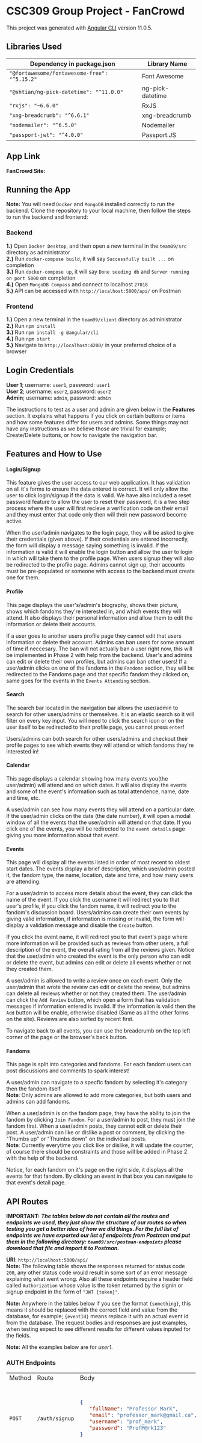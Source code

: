 # CSC309 Group Project - FanCrowd
This project was generated with [Angular CLI](https://github.com/angular/angular-cli) version 11.0.5.

## Libraries Used
| Dependency in package.json | Library Name |
| -------------------------- | ------------ |
| `"@fortawesome/fontawesome-free": "^5.15.2"` | Font Awesome  |
| `"@shtian/ng-pick-datetime": "^11.0.0"` | ng-pick-datetime |
| `"rxjs": "~6.6.0"` | RxJS  |
| `"xng-breadcrumb": "^6.6.1"`  | xng-breadcrumb |
| `"nodemailer": "^6.5.0"` | Nodemailer |
| `"passport-jwt": "^4.0.0"` | Passport.JS |

## App Link
**FanCrowd Site:** 

## Running the App
**Note:** You will need `Docker` and `MongoDB` installed correctly to run the backend.
Clone the repository to your local machine, then follow the steps to run the backend and frontend:

### Backend
**1.)** Open `Docker Desktop`, and then open a new terminal in the `team09/src` directory as administrator\
**2.)** Run `docker-compose build`, it will say `Successfully built ...` on completion\
**3.)** Run `docker-compose up`, it will say `Done seeding db` and `Server running on port 5000` on completion\
**4.)** Open `MongoDB Compass` and connect to localhost `27018`\
**5.)** API can be accessed with `http://localhost:5000/api/` on Postman

### Frontend
**1.)** Open a new terminal in the `team09/client` directory as administrator\
**2.)** Run `npm install`\
**3.)** Run `npm install -g @angular/cli`\
**4.)** Run `npm start`\
**5.)** Navigate to `http://localhost:4200/` in your preferred choice of a browser


## Login Credentials
**User 1**; username: `user1`, password: `user1`\
**User 2**; username: `user2`, password: `user2`\
**Admin**; username: `admin`, password: `admin`

The instructions to test as a user and admin are given below in the **Features** section. It explains what happens if you click on certain buttons or items and how some features differ for users and admins. Some things may not have any instructions as we believe those are trivial for example; Create/Delete buttons, or how to navigate the navigation bar.


## Features and How to Use
#### Login/Signup
This feature gives the user access to our web application. It has validation on all it's forms to ensure the data entered is correct. It will only allow the user to click login/signup if the data is valid. We have also included a reset password feature to allow the user to reset their password, it is a two step process where the user will first recieve a verification code on their email and they must enter that code only then will their new password become active.

When the user/admin navigates to the login page, they will be asked to give their credentials (given above). If their credentials are entered incorrectly, the form will display a message saying something is invalid. If the information is valid it will enable the login button and allow the user to login in which will take them to the profile page. When users signup they will also be redirected to the profile page. Admins cannot sign up, their accounts must be pre-populated or someone with access to the backend must create one for them.


#### Profile
This page displays the user's/admin's biography, shows their picture, shows which fandoms they're interested in, and which events they will attend. It also displays their personal information and allow them to edit the information or delete their accounts. 

If a user goes to another users profile page they cannot edit that users information or delete their account. Admins can ban users for some amount of time if neccesary. The ban will not actually ban a user right now, this will be implemented in Phase 2 with help from the backend. User's and admins can edit or delete their own profiles, but admins can ban other users! If a user/admin clicks on one of the fandoms in the `Fandoms` section, they will be redirected to the Fandoms page and that specific fandom they clicked on, same goes for the events in the `Events Attending` section.


#### Search
The search bar located in the navigation bar allows the user/admin to search for other users/admins or themselves. It is an elastic search so it will filter on every key input. You will need to click the search icon or on the user itself to be redirected to their profile page, you cannot press `enter`!

Users/admins can both search for other users/admins and checkout their profile pages to see which events they will attend or which fandoms they're interested in!


#### Calendar
This page displays a calendar showing how many events you(the user/admin) will attend and on which dates. It will also display the events and some of the event's information such as total attendence, name, date and time, etc.

A user/admin can see how many events they will attend on a particular date. If the user/admin clicks on the date (the date number), it will open a modal window of all the events that the user/admin will attend on that date. If you click one of the events, you will be redirected to the `event details` page giving you more information about that event.


#### Events
This page will display all the events listed in order of most recent to oldest start dates. The events display a brief description, which user/admin posted it, the fandom type, the name, location, date and time, and how many users are attending. 

For a user/admin to access more details about the event, they can click the name of the event. If you click the username it will redirect you to that user's profile, if you click the fandom name, it will redirect you to the fandom's discussion board. Users/admins can create their own events by giving valid information, if information is missing or invalid, the form will display a validation message and disable the `Create` button. 

If you click the event name, it will redirect you to that event's page where more information will be provided such as reviews from other users, a full description of the event, the overall rating from all the reviews given. Notice that the user/admin who created the event is the only person who can edit or delete the event, but admins can edit or delete all events whether or not they created them.

A user/admin is allowed to write a review once on each event. Only the user/admin that wrote the review can edit or delete the review, but admins can delete all reviews whether or not they created them. The user/admin can click the `Add Review` button, which open a form that has validation messages if information entered is invalid. If the information is valid then the `Add` button will be enable, otherwise disabled (Same as all the other forms on the site). Reviews are also sorted by recent first.

To navigate back to all events, you can use the breadcrumb on the top left corner of the page or the browser's back button.


#### Fandoms
This page is split into categories and fandoms. For each fandom users can post discussions and comments to spark interest!

A user/admin can navigate to a specfic fandom by selecting it's category then the fandom itself.\
**Note**: Only admins are allowed to add more categories, but both users and admins can add fandoms.

When a user/admin is on the fandom page, they have the ability to join the fandom by clicking `Join Fandom`. For a user/admin to post, they must join the fandom first. When a user/admin posts, they cannot edit or delete their post. A user/admin can like or dislike a post or comment, by clicking the "Thumbs up" or "Thumbs down" on the individual posts.\
**Note**: Currently everytime you click like or dislike, it will update the counter, of course there should be constraints and those will be added in Phase 2 with the help of the backend.

Notice, for each fandom on it's page on the right side, it displays all the events for that fandom. By clicking an event in that box you can navigate to that event's detail page. 


## API Routes
**IMPORTANT:** ***The tables below do not contain all the routes and endpoints we used, they just show the structure of our routes so when testing you get a better idea of how we did things. For the full list of endpoints we have exported our list of endpoints from Postman and put them in the following directory: `team09/src/postman-endpoints` please download that file and import it to Postman.***

**URI**: `http://localhost:5000/api/`\
**Note:** The following table shows the responses returned for status code `200`, any other status code would result in some sort of an error message explaining what went wrong. Also all these endpoints require a header field called `Authorization` whose value is the token returned by the signin or signup endpoint in the form  of `"JWT {token}"`.

**Note:** Anywhere in the tables below if you see the format `{something}`, this means it should be replaced with the correct field and value from the database, for example; `{eventId}` means replace it with an actual event id from the database. The request bodies and responses are just examples, when testing expect to see different results for different values inputed for the fields.

**Note:** All the examples below are for _user1_.

### AUTH Endpoints
<table>
<tr>
<td> Method </td> <td> Route </td> <td> Body </td> <td> Response </td>
</tr>
<tr>
<td> 
  
  `POST`
  
</td>
<td> 
  
  `/auth/signup` 
  
</td>
<td>
  
```json
{
   "fullName": "Professor Mark",
   "email": "professor_mark@gmail.ca",
   "username": "prof_mark",
   "password": "ProfM@rk123"
}
```

</td>
<td>
  
```json
{
    "user": {
        "_id": "607054bcf4587500516bf232",
        "role": "user",
        "username": "prof_mark",
        "profileURL": "https://www.pngitem.com/pimgs/m/30-307416_profile-icon-png-image-free-download-searchpng-employee.png"
    },
    "token": "JWT eyJhbGciOiJIUzI1NiIsInR5cCI6IkpXVCJ9.eyJfaWQiOiI2MDcwNTRiY2Y0NTg3NTAwNTE2YmYyMzIiLCJyb2xlIjoidXNlciIsInVzZXJuYW1lIjoicHJvZl9tYXJrIiwicHJvZmlsZVVSTCI6Imh0dHBzOi8vd3d3LnBuZ2l0ZW0uY29tL3BpbWdzL20vMzAtMzA3NDE2X3Byb2ZpbGUtaWNvbi1wbmctaW1hZ2UtZnJlZS1kb3dubG9hZC1zZWFyY2hwbmctZW1wbG95ZWUucG5nIiwiaWF0IjoxNjE3OTc0NDYwfQ.KPMfaQ4X8TLshCC857vnFs-LV3Ag4DgVDgOuDHA-NQo"
}
```

</td>
</tr>
<tr>
<td> 
  
  `POST`
  
</td>

<td> 
  
  `/auth/signin` 
  
</td>
<td>
  
```json
{
    "username": "user1",
    "password": "user1"
}
```

</td>
<td>
  
```json
{
    "token": "JWT eyJhbGciOiJIUzI1NiIsInR5cCI6IkpXVCJ9.eyJfaWQiOiI2MDZmZWEwOGZmOTFhZTAwM2I1N2NlMjYiLCJyb2xlIjoidXNlciIsInVzZXJuYW1lIjoidXNlcjEiLCJwcm9maWxlVVJMIjoiaHR0cHM6Ly9tb2NhaC5vcmcvdXBsb2Fkcy9wb3N0cy81NDIwNjQxLW1vb24tbmlnaHQtYmxhY2stc3BhY2UtaGFsbG93ZWVuLXN0YXItc3VwZXJtb29uLW5hdHVyZS1zdGVybmUtc3VwZXItbW9vbi1nYWxheHktdW5pdmVyc2Utc2t5LW5pZ2h0aW1lLWNyZWF0aXZlLWNvbW1vbnMtaW1hZ2VzLmpwZyIsImlhdCI6MTYxNzk0ODExMH0.fjCFHyV8-tyKdtc1M96PLYXo7fr4iDPbBMaljyOsqjo",
    "user": {
        "_id": "606fea08ff91ae003b57ce26",
        "role": "user",
        "username": "user1",
        "profileURL": "https://mocah.org/uploads/posts/5420641-moon-night-black-space-halloween-star-supermoon-nature-sterne-super-moon-galaxy-universe-sky-nightime-creative-commons-images.jpg"
    }
}
```

</td>
</tr>
<tr>
<td> 
  
  `GET`
  
</td> <td> Current User </td> 
<td> 
  
  `/auth/currentUser` 
  
</td> <td> N/A </td>
<td> 
  
 ```json
 {
   "_id": "606fea08ff91ae003b57ce26",
   "role": "user",
   "username": "user1",
   "profileURL": "https://mocah.org/uploads/posts/5420641-moon-night-black-space-halloween-star-supermoon-nature-sterne-super-moon-galaxy-universe-sky-nightime-creative-commons-images.jpg"
 }
 ```
</td>
</tr>
<tr>
</tr>
</table>


### USER Endpoints
<table>
<tr>
<td> Method </td> <td> Route </td> <td> Body </td> <td> Response </td>
</tr>
<tr>
<td> 
  
  `POST`
<td> 
  
  `/users/reset-password-email` 
  <br>
  <br>
  Sends a reset password email to a user
</td>
<td>
  
```json
{
    "username": "prof_mark",
    "email": "professor_mark@gmail.ca"
}
```

</td>
<td>
  
Status code of `200`

</td>
</tr>
<tr>
<td> 
  
  `POST`
  
<td> 
  
  `/users/reset-password` 
  <br>
  <br>
  Resets user's password
</td>
<td>
  
```json
{
    "verificationCode": "999999",
    "password": "Prof_m@rk987",
    "username": "prof_mark",
    "email": "professor_mark@gmail.ca"
}
```

</td>
<td>
  
Status code of `200`

</td>
</tr>
<tr>
<td> 
  
  `PATCH`

<td> 
  
  `/users/{username}` 
  <br>
  <br>
  Updates an user's profile information
</td>
<td>
  
```json
{
    "bio": "Updated BIO",
    "city": "Updated City",
    "country": "Updated Country",
    "email": "new_email@gmail.com",
    "fullName": "Updated Name",
    "profileURL": "https://cdn.business2community.com/wp-content/uploads/2017/08/blank-profile-picture-973460_640.png"
}
```

</td>
<td>
  
```json
{
    "role": "user",
    "bio": "Updated BIO",
    "profileURL": "https://cdn.business2community.com/wp-content/uploads/2017/08/blank-profile-picture-973460_640.png",
    "city": "Updated City",
    "country": "Updated Country",
    "_id": "607051e3f4587500516bf190",
    "email": "new_email@gmail.com",
    "fullName": "Updated Name",
    "password": "$2a$10$q4Q..NiwGeHDPBkkfeu.zO7wBnOtFrag6Tg5z8e31EeCER9UMuzQ2",
    "username": "user1",
    "createdAt": "2021-04-09T13:08:51.261Z"
}
```

</td>
</tr>
<tr>
<td> 
  
  `PATCH`

<td> 
  
  `/users/{userId}/update-ban` 
  <br>
  <br>
  This endpoint can only be used by an Admin, so you will need the Admin's token for the `Authorization` Header
  <br>
  <br>
  Toggles user's ban
</td>
<td>
  N/A
</td>
<td>
  
Status code of `200`

</td>
</tr>
<tr>
<td> 
  
  `DELETE`

<td> 
  
  `/users/{username}` 
  <br>
  <br>
  Deletes a user
</td>
<td> N/A </td>
<td> 
  
Status code of `200` 

</td>
</tr>
<tr>
<td> 
  
  `GET`
  
</td>
<td> 
  
  `/users` 
  <br>
  <br>
  Get all users
</td> <td> N/A </td>
<td> 
  
 ```json
 [
    {
        "role": "user",
        "bio": "Updated BIO",
        "profileURL": "https://cdn.business2community.com/wp-content/uploads/2017/08/blank-profile-picture-973460_640.png",
        "city": "Updated City",
        "country": "Updated Country",
        "_id": "607051e3f4587500516bf190",
        "email": "new_email@gmail.com",
        "fullName": "Updated Name",
        "password": "$2a$10$q4Q..NiwGeHDPBkkfeu.zO7wBnOtFrag6Tg5z8e31EeCER9UMuzQ2",
        "username": "user1",
        "createdAt": "2021-04-09T13:08:51.261Z"
    },
    {
        "role": "user",
        "bio": "Lorem ipsum dolor sit amet, consectetur adipiscing elit, sed do eiusmod tempor incididunt ut labore et dolore magna aliqua. Ut enim ad minim veniam, quis nostrud exercitation ullamco laboris nisi ut aliquip ex ea commodo consequat. Duis aute irure dolor in reprehenderit in voluptate velit esse cillum dolore eu fugiat nulla pariatur.",
        "profileURL": "https://cdn.boatinternational.com/bi_prd/bi/library_images/7wEiKNSS42Kc3TPXmhMg_The-Flying-Dutchman-AdobeStock.jpg",
        "city": "Toronto",
        "country": "Canada",
        "_id": "607051e3f4587500516bf191",
        "email": "raj@gmail.com",
        "fullName": "Raj Patel",
        "password": "$2a$10$v4odtrBLXTOynBeAOMcTL.cmf33r/m109lD.zPKtpW2Gp51FNme32",
        "username": "user2",
        "createdAt": "2021-04-09T13:08:51.357Z"
    },
    {
        "role": "admin",
        "bio": "Lorem ipsum dolor sit amet, consectetur adipiscing elit, sed do eiusmod tempor incididunt ut labore et dolore magna aliqua. Ut enim ad minim veniam, quis nostrud exercitation ullamco laboris nisi ut aliquip ex ea commodo consequat. Duis aute irure dolor in reprehenderit in voluptate velit esse cillum dolore eu fugiat nulla pariatur.",
        "profileURL": "https://mocah.org/uploads/posts/5420641-moon-night-black-space-halloween-star-supermoon-nature-sterne-super-moon-galaxy-universe-sky-nightime-creative-commons-images.jpg",
        "city": "Toronto",
        "country": "Canada",
        "_id": "607051e3f4587500516bf192",
        "email": "jihee@gmail.com",
        "fullName": "Jihee",
        "password": "$2a$10$YHF9YBbw3MyodDnBD00cfuU2Mq6i4yFYsOiH3aF6TvVwnVJFO6rlO",
        "username": "admin",
        "createdAt": "2021-04-09T13:08:51.448Z"
    },
    {
        "role": "user",
        "bio": "",
        "profileURL": "https://www.pngitem.com/pimgs/m/30-307416_profile-icon-png-image-free-download-searchpng-employee.png",
        "city": "",
        "country": "",
        "_id": "607054bcf4587500516bf232",
        "fullName": "Professor Mark",
        "email": "professor_mark@gmail.ca",
        "username": "prof_mark",
        "password": "$2a$10$kdIgJPQugSWDWe.uiwpB9uOQWM/w6XH4ZCGTYVBIOm81WzeFdGgii",
        "createdAt": "2021-04-09T13:21:00.241Z"
    }
]
 ```
</td>
</tr>
<tr>
<td> 
  
  `GET`
  
</td>
<td> 
  
  `/users/{username}` 
  <br>
  <br>
  Get a user with username
</td> 
<td> 
  
  N/A 
  
</td>
<td> 
  
 ```json
{
    "role": "user",
    "bio": "Updated BIO",
    "profileURL": "https://cdn.business2community.com/wp-content/uploads/2017/08/blank-profile-picture-973460_640.png",
    "city": "Updated City",
    "country": "Updated Country",
    "_id": "607051e3f4587500516bf190",
    "email": "new_email@gmail.com",
    "fullName": "Updated Name",
    "username": "user1",
    "createdAt": "2021-04-09T13:08:51.261Z"
}
 ```
</td>
</tr>
<tr>
<td> 
  
  `GET`
  
</td>
<td> 
  
  `/users/{username}/events` 
  <br>
  <br>
  Get a user's events
</td> 
<td> 
  
  N/A 
  
</td>
<td> 
  
 ```json
[
    {
        "_id": "607051e3f4587500516bf1b4",
        "name": "World Expo",
        "description": "Our once-in-a-lifetime celebration – the largest event ever staged in the Arab world – is set to welcome 190 participating countries, and millions of visitors from across the globe. Here they will experience warm Emirati hospitality at its finest, as well as the UAE’s values of inclusion, tolerance and cooperation. Youth are at the heart of our World Expo. That’s why Expo 2020 aspires to create a meaningful legacy that will benefit generations to come, both locally and globally, spanning everything from innovations and architecture to friendships and business opportunities.",
        "location": "Dubai, UAE",
        "startDate": "2021-06-12T00:00:00.000Z",
        "endDate": "2021-06-14T00:00:00.000Z",
        "totalAttendance": 2
    },
    {
        "_id": "607051e3f4587500516bf1b3",
        "name": "Comic Con",
        "description": "A comic book convention or comic con is an event with a primary focus on comic books and comic book culture, in which comic book fans gather to meet creators, experts, and each other. Commonly, comic conventions are multi-day events hosted at convention centers, hotels, or college campuses.",
        "location": "Toronto, Ontario, Canada",
        "startDate": "2021-11-12T00:00:00.000Z",
        "endDate": "2021-11-14T00:00:00.000Z",
        "totalAttendance": 1
    },
    {
        "_id": "607051e3f4587500516bf1b7",
        "name": "J.K Rowling Meet & Greet",
        "description": "Harry Potter is a series of seven fantasy novels written by British author, J. K. Rowling. The novels chronicle the lives of a young wizard, Harry Potter, and his friends Hermione Granger and Ron Weasley, all of whom are students at Hogwarts School of Witchcraft and Wizardry.",
        "location": "Vancouver, British Columbia, Canada",
        "startDate": "2021-10-12T00:00:00.000Z",
        "endDate": "2021-10-15T00:00:00.000Z",
        "totalAttendance": 1
    }
]
 ```
</td>
</tr>
<tr>
<td> 
  
  `GET`
  
</td>
<td> 
  
  `/users/{username}/fandoms` 
  <br>
  <br>
  Get a user's fandoms
</td> 
<td> 
  
  N/A 
  
</td>
<td> 
  
 ```json
[
    {
        "backgroundURL": "https://wallpaperaccess.com/full/311206.jpg",
        "_id": "607051e3f4587500516bf19a",
        "name": "avengers",
        "category": {
            "backgroundURL": "https://i.pinimg.com/originals/51/c2/2e/51c22e9f59f506d283c1b07fa92e9a93.jpg",
            "_id": "607051e3f4587500516bf193",
            "createdBy": "607051e3f4587500516bf192",
            "name": "movies"
        },
        "createdBy": "607051e3f4587500516bf190",
        "createdAt": "2021-04-09T13:08:51.466Z"
    },
    {
        "backgroundURL": "https://wallpaperaccess.com/full/1117133.jpg",
        "_id": "607051e3f4587500516bf19c",
        "name": "avengers age of ultron",
        "category": {
            "backgroundURL": "https://i.pinimg.com/originals/51/c2/2e/51c22e9f59f506d283c1b07fa92e9a93.jpg",
            "_id": "607051e3f4587500516bf193",
            "createdBy": "607051e3f4587500516bf192",
            "name": "movies"
        },
        "createdBy": "607051e3f4587500516bf190",
        "createdAt": "2021-04-09T13:08:51.471Z"
    },
    {
        "backgroundURL": "https://wallpapercave.com/wp/wp1826730.jpg",
        "_id": "607051e3f4587500516bf19f",
        "name": "divergent",
        "category": {
            "backgroundURL": "https://images.unsplash.com/photo-1507842217343-583bb7270b66?ixlib=rb-1.2.1&ixid=MXwxMjA3fDB8MHxleHBsb3JlLWZlZWR8MXx8fGVufDB8fHw%3D&w=1000&q=80",
            "_id": "607051e3f4587500516bf194",
            "createdBy": "607051e3f4587500516bf192",
            "name": "books"
        },
        "createdBy": "607051e3f4587500516bf191",
        "createdAt": "2021-04-09T13:08:51.477Z"
    },
    {
        "backgroundURL": "https://images2.alphacoders.com/805/805700.jpg",
        "_id": "607051e3f4587500516bf19e",
        "name": "journey to the mysterious island",
        "category": {
            "backgroundURL": "https://i.pinimg.com/originals/51/c2/2e/51c22e9f59f506d283c1b07fa92e9a93.jpg",
            "_id": "607051e3f4587500516bf193",
            "createdBy": "607051e3f4587500516bf192",
            "name": "movies"
        },
        "createdBy": "607051e3f4587500516bf190",
        "createdAt": "2021-04-09T13:08:51.475Z"
    }
]
 ```
</td>
</tr>
</table>


### FANDOM Endpoints
<table>
<tr>
<td> Method </td> <td> Route </td> <td> Body </td> <td> Response </td>
</tr>
<tr>
<td> 
  
  `POST`
  
</td> 
<td> 
  
  `/fandoms/{fandomId}/join` 
  <br>
  <br>
  Join a fandom
</td>
<td>
  
N/A

</td>
<td>
  
Status code of `200`

</td>
</tr>
<tr>
<td> 
  
  `POST`
  
</td> 
<td> 
  
  `/fandoms/likes` 
  <br>
  <br>
  Toggles like for a post or a comment or both
</td>
<td>
  
```json
{
    "fandomPost": "607051e3f4587500516bf1c3",
    "fandomComment": "607051e3f4587500516bf1c6",
    "isLike": true
}
```
"fandomPost" is a post id which can be obtained from the database.
"fandomComment" is a comment id which can be obtained from the database.
Note: You need either one or the other
</td>
<td>
  
Status code of `200`

</td>
</tr>
<tr>
<td> 
  
  `POST`
  
</td> 
<td> 
  
  `/fandoms` 
  <br>
  <br>
  Add a fandom
</td>
<td>
  
```json
{
    "name": "Testing POST Fandom",
    "backgroundURL": "https://starwarsblog.starwars.com/wp-content/uploads/2020/04/star-wars-backgrounds-25.jpg",
    "category": "607051e3f4587500516bf193"
}
```
<br>
"category" is a category id from the database
</td>
<td>
  
```json
{
    "backgroundURL": "https://starwarsblog.starwars.com/wp-content/uploads/2020/04/star-wars-backgrounds-25.jpg",
    "_id": "60706ef5f4587500516bf235",
    "name": "testing post fandom",
    "category": "607051e3f4587500516bf193",
    "createdAt": "2021-04-09T15:12:53.092Z"
}
```

</td>
</tr>
<tr>
<td> 
  
  `PATCH`

<td> 
  
  `/fandoms/{fandomId}` 
  <br>
  <br>
  Update a fandom
</td>
<td>
  
```json
{
    "name": "Testing PATCH Fandom",
    "backgroundURL": "https://starwarsblog.starwars.com/wp-content/uploads/2020/04/star-wars-backgrounds-25.jpg",
    "category": "607051e3f4587500516bf193"
}
```

</td>
<td>
  
```json
{
    "backgroundURL": "https://starwarsblog.starwars.com/wp-content/uploads/2020/04/star-wars-backgrounds-25.jpg",
    "_id": "607051e3f4587500516bf1a2",
    "name": "testing patch fandom",
    "category": "607051e3f4587500516bf194",
    "createdAt": "2021-04-09T13:08:51.482Z"
}
```

</td>
</tr>
<tr>
<td> 
  
  `DELETE`

<td> 
  
  `/fandoms/{fandomId}` 
  <br>
  <br>
  Delete a fandom
</td>
<td> N/A </td>
<td> 
  
  Status code of `200` 
  
</td>
</tr>
<tr>
<td> 
  
  `DELETE`

<td> 
  
  `/fandoms/{fandomId}/unjoin` 
  <br>
  <br>
  Unjoin a fandom
</td>
<td> N/A </td>
<td> 
  
  Status code of `200` 
  
</td>
</tr>
<tr>
<td> 
  
  `GET`
  
</td>
<td> 
  
  `/fandoms/categories/{categoryName}/{fandomName}` 
  <br>
  <br>
  Get a fandom of a category
</td> 
<td> 
  
  N/A 
  
</td>
<td> 
  
 ```json
{
    "backgroundURL": "https://i.pinimg.com/originals/dc/eb/80/dceb80db40569f060a1197d7f8c58916.jpg",
    "_id": "607051e3f4587500516bf1ad",
    "name": "basketball",
    "category": "607051e3f4587500516bf198",
    "createdBy": "607051e3f4587500516bf191",
    "createdAt": "2021-04-09T13:08:51.505Z"
}
 ```
</td>
</tr>
<tr>
<td> 
  
  `GET`
  
</td>
<td> 
  
  `/fandoms/categories/{categoryName}` 
  <br>
  <br>
  Get all fandoms of a category
</td> 
<td> 
  
  N/A 
  
</td>
<td> 
  
 ```json
{
    "fandoms": [
        {
            "backgroundURL": "https://i.pinimg.com/originals/dc/eb/80/dceb80db40569f060a1197d7f8c58916.jpg",
            "_id": "607051e3f4587500516bf1ad",
            "name": "basketball",
            "category": "607051e3f4587500516bf198",
            "createdAt": "2021-04-09T13:08:51.505Z"
        },
        {
            "backgroundURL": "https://wallpapercave.com/wp/4dqP3rn.jpg",
            "_id": "607051e3f4587500516bf1ae",
            "name": "soccer",
            "category": "607051e3f4587500516bf198",
            "createdAt": "2021-04-09T13:08:51.507Z"
        },
        {
            "backgroundURL": "https://cdn.hipwallpaper.com/i/91/94/rFjELC.jpg",
            "_id": "607051e3f4587500516bf1af",
            "name": "golf",
            "category": "607051e3f4587500516bf198",
            "createdAt": "2021-04-09T13:08:51.510Z"
        },
        {
            "backgroundURL": "https://images.unsplash.com/photo-1531415074968-036ba1b575da?ixid=MXwxMjA3fDB8MHxzZWFyY2h8M3x8Y3JpY2tldHxlbnwwfHwwfA%3D%3D&ixlib=rb-1.2.1&w=1000&q=80",
            "_id": "607051e3f4587500516bf1b0",
            "name": "cricket",
            "category": "607051e3f4587500516bf198",
            "createdAt": "2021-04-09T13:08:51.512Z"
        }
    ],
    "category": {
        "backgroundURL": "https://wallpaperaccess.com/full/552032.jpg",
        "_id": "607051e3f4587500516bf198",
        "createdBy": "607051e3f4587500516bf192",
        "name": "sports"
    }
}
 ```
</td>
</tr>
<tr>
<td> 
  
  `GET`
  
</td>
<td> 
  
  `/fandoms/{fandomId}/hasJoined` 
  <br>
  <br>
  Get if user has joined fandom
</td> 
<td> 
  
  N/A 
  
</td>
<td> 
  
 ```json
true
 ```
</td>
</tr>
</table>

### FANDOM CATEGORY Endpoints
<table>
<tr>
<td> Method </td> <td> Route </td> <td> Body </td> <td> Response </td>
</tr>
<tr>
<td> 
  
  `POST`
  
</td> 
<td> 
  
  `/fandoms/categories` 
  <br>
  <br>
  This endpoint can only be used by an Admin, so you will need the Admin's token for the `Authorization` Header
  <br>
  <br>
  Add a category
</td>
<td>
  
```json
{
    "name": "Testing_POST_Fandom_Category",
    "backgroundURL": "https://starwarsblog.starwars.com/wp-content/uploads/2020/04/star-wars-backgrounds-25.jpg"
}
```

</td>
<td>
  
```json
{
    "backgroundURL": "https://starwarsblog.starwars.com/wp-content/uploads/2020/04/star-wars-backgrounds-25.jpg",
    "_id": "60706e79f4587500516bf234",
    "name": "testing post category"
}
```

</td>
</tr>
<tr>
<td> 
  
  `PATCH`

<td> 
  
  `/fandoms/categories/{categoryId}` 
  <br>
  <br>
  This endpoint can only be used by an Admin, so you will need the Admin's token for the `Authorization` Header.
  <br>
  <br>
  Update a category
</td>
<td>
  
```json
{
    "name": "Testing Patch Category",
    "backgroundURL": "https://www.sait.ca/images/News%20and%20Events/2021/Pride%20-%20Zoom%20background.jpg"
}
```

</td>
<td>
  
```json
{
    "backgroundURL": "https://www.sait.ca/images/News%20and%20Events/2021/Pride%20-%20Zoom%20background.jpg",
    "_id": "607051e3f4587500516bf193",
    "name": "testing patch category"
}
```

</td>
</tr>
<tr>
<td> 
  
  `DELETE`

<td> 
  
  `/fandoms/categories/{categoryId}` 
  <br>
  <br>
  This endpoint can only be used by an Admin, so you will need the Admin's token for the `Authorization` Header.
  <br>
  <br>
  Delete a category
</td>
<td> N/A </td>
<td> 
  
  Status code of `200` 
  
</td>
</tr>
<tr>
<td> 
  
  `GET`
  
</td>
<td> 
  
  `/fandoms/categories` 
  <br>
  <br>
  Get all categories
</td>
<td> N/A </td>
<td> 
  
 ```json
 [
    {
        "backgroundURL": "https://images.unsplash.com/photo-1507842217343-583bb7270b66?ixlib=rb-1.2.1&ixid=MXwxMjA3fDB8MHxleHBsb3JlLWZlZWR8MXx8fGVufDB8fHw%3D&w=1000&q=80",
        "_id": "607051e3f4587500516bf194",
        "name": "books"
    },
    {
        "backgroundURL": "https://www.canvasandwall.co.za/wp-content/uploads/2020/04/TV-Background-3D-wallpaper.jpg",
        "_id": "607051e3f4587500516bf195",
        "name": "shows"
    },
    {
        "backgroundURL": "https://cdn.wallpapersafari.com/28/72/eMnp5F.jpg",
        "_id": "607051e3f4587500516bf196",
        "name": "anime"
    },
    {
        "backgroundURL": "https://wallpaperaccess.com/full/242347.jpg",
        "_id": "607051e3f4587500516bf197",
        "name": "games"
    },
    {
        "backgroundURL": "https://wallpaperaccess.com/full/552032.jpg",
        "_id": "607051e3f4587500516bf198",
        "name": "sports"
    },
    {
        "backgroundURL": "https://wallpaperaccess.com/full/249743.png",
        "_id": "607051e3f4587500516bf199",
        "name": "technology"
    },
    {
        "backgroundURL": "https://starwarsblog.starwars.com/wp-content/uploads/2020/04/star-wars-backgrounds-25.jpg",
        "_id": "60706e79f4587500516bf234",
        "name": "testing post category"
    }
]
 ```
</td>
</tr>
</table>

### FANDOM POSTS Endpoints
<table>
<tr>
<td> Method </td> <td> Route </td> <td> Body </td> <td> Response </td>
</tr>
<tr>
<td> 
  
  `POST`
  
</td> 
<td> 
  
  `/fandoms/posts` 
  <br>
  <br>
  Create a post on fandom
</td>
<td>
  
```json
{
    "title": "Testing_POST_Fandom_Post",
    "content": "Test creating a new post",
    "fandom": "607051e3f4587500516bf19f"
}
```
"fandom" is a fandom id which can be obtained from the database
</td>
<td>
  
```json
{
    "_id": "6070ac8e167f3c00a143dbca",
    "title": "Testing_POST_Fandom_Post",
    "content": "Test creating a new post",
    "fandom": "607051e3f4587500516bf19f",
    "postedBy": {
        "username": "user1",
        "profileURL": "https://cdn.business2community.com/wp-content/uploads/2017/08/blank-profile-picture-973460_640.png"
    },
    "createdAt": "2021-04-09T19:35:42.636Z",
    "dislikes": [],
    "likes": []
}
```

</td>
</tr>
<tr>
<td> 
  
  `PATCH`

<td> 
  
  `/fandoms/posts/{postId}` 
  <br>
  <br>
  Update a post
</td>
<td>
  
```json
{
    "title": "Testing_PATCH_Fandom_Post",
    "content": "Test updating a post",
    "fandom": "607051e3f4587500516bf19f"
}
```

</td>
<td>
  
```json
{
    "_id": "607093cd167f3c00a143dbc6",
    "title": "Testing_PATCH_Fandom_Post",
    "content": "Test updating a post",
    "fandom": "607051e3f4587500516bf19f",
    "postedBy": "607051e3f4587500516bf190",
    "createdAt": "2021-04-09T17:50:05.730Z"
}
```

</td>
</tr>
<tr>
<td> 
  
  `DELETE`

<td> 
  
  `/fandoms/posts/{postId}` 
  <br>
  <br>
  Delete a post
</td>
<td> N/A </td>
<td> 
  
  Status code of `200` 
  
</td>
</tr>
<tr>
<td> 
  
  `GET`
  
</td>
<td> 
  
  `/fandoms/categories/{categoryName}/{fandomName}/posts` 
  <br>
  <br>
  Get all posts of a fandom in a category
</td>
<td> N/A </td>
<td> 
  
 ```json
[
    {
        "_id": "607051e3f4587500516bf1c0",
        "title": "Lorem ipsum dolor sit amet",
        "content": "Lorem ipsum dolor sit amet, consectetur adipiscing elit, sed do eiusmod tempor incididunt ut labore et dolore magna aliqua. Ut enim ad minim veniam, quis nostrud exercitation ullamco laboris nisi ut aliquip ex ea commodo consequat. Duis aute irure dolor in reprehenderit in voluptate velit esse cillum dolore eu fugiat nulla pariatur.",
        "postedBy": {
            "profileURL": "https://cdn.business2community.com/wp-content/uploads/2017/08/blank-profile-picture-973460_640.png",
            "username": "user1"
        },
        "fandom": "607051e3f4587500516bf1a7",
        "createdAt": "2021-04-09T13:08:51.534Z",
        "likes": [
            {
                "_id": "607051e3f4587500516bf1db",
                "user": "607051e3f4587500516bf190"
            },
            {
                "_id": "607051e3f4587500516bf1dd",
                "user": "607051e3f4587500516bf191"
            }
        ],
        "dislikes": []
    },
    {
        "_id": "607051e3f4587500516bf1c1",
        "title": "Lorem ipsum dolor",
        "content": "Lorem ipsum dolor sit amet, consectetur adipiscing elit, sed do eiusmod tempor incididunt ut labore et dolore magna aliqua. Ut enim ad minim veniam, quis nostrud exercitation ullamco laboris nisi ut aliquip ex ea commodo consequat. Duis aute irure dolor in reprehenderit in voluptate velit esse cillum dolore eu fugiat nulla pariatur.",
        "postedBy": {
            "profileURL": "https://cdn.boatinternational.com/bi_prd/bi/library_images/7wEiKNSS42Kc3TPXmhMg_The-Flying-Dutchman-AdobeStock.jpg",
            "username": "user2"
        },
        "fandom": "607051e3f4587500516bf1a7",
        "createdAt": "2021-04-09T13:08:51.536Z",
        "likes": [],
        "dislikes": [
            {
                "_id": "607051e3f4587500516bf1dc",
                "user": "607051e3f4587500516bf190"
            },
            {
                "_id": "607051e3f4587500516bf1de",
                "user": "607051e3f4587500516bf191"
            }
        ]
    }
]
 ```
</td>
</tr>
<tr>
<td> 
  
  `GET`
  
</td>
<td> 
  
  `/fandoms/posts/{postId}` 
  <br>
  <br>
  Get a post
</td>
<td> N/A </td>
<td> 
  
 ```json
{
    "_id": "607093cd167f3c00a143dbc6",
    "title": "Testing_PATCH_Fandom_Post",
    "content": "Test updating a post",
    "fandom": "607051e3f4587500516bf19f",
    "postedBy": {
        "profileURL": "https://cdn.business2community.com/wp-content/uploads/2017/08/blank-profile-picture-973460_640.png",
        "username": "user1"
    },
    "createdAt": "2021-04-09T17:50:05.730Z",
    "likes": [],
    "dislikes": []
}
 ```
</td>
</tr>
</table>

### FANDOM POST COMMENTS Endpoints
<table>
<tr>
<td> Method </td> <td> Route </td> <td> Body </td> <td> Response </td>
</tr>
<tr>
<td> 
  
  `POST`
  
</td> 
<td> 
  
  `/fandoms/comments` 
  <br>
  <br>
  Create a comment on a fandom
</td>
<td>
  
```json
{
    "title": "Testing_POST_Fandom_Comment",
    "content": "Test creating a new comment",
    "fandomPost": "6070ac8e167f3c00a143dbca"
}
```
"fandom" is a fandom id which can be obtained from the database
</td>
<td>
  
```json
{
    "_id": "6070af2f167f3c00a143dbcc",
    "title": "Testing_POST_Fandom_Comment",
    "content": "Test creating a new comment",
    "fandomPost": "6070ac8e167f3c00a143dbca",
    "postedBy": {
        "username": "user1",
        "profileURL": "https://cdn.business2community.com/wp-content/uploads/2017/08/blank-profile-picture-973460_640.png"
    },
    "createdAt": "2021-04-09T19:46:55.356Z",
    "dislikes": [],
    "likes": []
}
```

</td>
</tr>
<tr>
<td> 
  
  `PATCH`

<td> 
  
  `/fandoms/comments/{commentId}` 
  <br>
  <br>
  Update a post
</td>
<td>
  
```json
{
    "title": "Testing_PATCH_Fandom_Comment",
    "content": "Test updating a comment",
    "fandomPost": "6070ac8e167f3c00a143dbca"
}
```

</td>
<td>
  
```json
{
    "_id": "6070af2f167f3c00a143dbcc",
    "title": "Testing_PATCH_Fandom_Comment",
    "content": "Test updating a comment",
    "fandomPost": "6070ac8e167f3c00a143dbca",
    "postedBy": "607051e3f4587500516bf190",
    "createdAt": "2021-04-09T19:46:55.356Z"
}
```

</td>
</tr>
<tr>
<td> 
  
  `DELETE`

<td> 
  
  `/fandoms/comments/{commentId}` 
  <br>
  <br>
  Delete a comment
</td>
<td> N/A </td>
<td> 
  
  Status code of `200` 
  
</td>
</tr>
<tr>
<td> 
  
  `GET`
  
</td>
<td> 
  
  `/fandoms/posts/{postId}/comments` 
  <br>
  <br>
  Get all comments of a post
</td>
<td> N/A </td>
<td> 
  
 ```json
[
    {
        "_id": "6070aed4167f3c00a143dbcb",
        "title": "Testing_PATCH_Fandom_Comment",
        "content": "Test updating a comment",
        "fandomPost": "6070ac8e167f3c00a143dbca",
        "postedBy": {
            "profileURL": "https://cdn.business2community.com/wp-content/uploads/2017/08/blank-profile-picture-973460_640.png",
            "username": "user1"
        },
        "createdAt": "2021-04-09T19:45:24.180Z",
        "likes": [],
        "dislikes": []
    }
]
 ```
</td>
</tr>
</table>

### EVENTS Endpoints
<table>
<tr>
<td> Method </td> <td> Route </td> <td> Body </td> <td> Response </td>
</tr>
<tr>
<td> 
  
  `POST`
  
</td> 
<td> 
  
  `/events` 
  <br>
  This endpoint can only be used by an Admin, so you will need the Admin's token for the `Authorization` Header
</td>
<td>
  
```json
{
    "name": "testing_POST_event",
    "description": "testing description",
    "location": "testing loc",
    "startDate": "2021-11-12T00:00:00.000+00:00",
    "endDate": "2021-11-12T00:00:00.000+00:00",
    "fandom": "607051e3f4587500516bf19f"
}
```
<br>
"fandom" takes in a fandom id from the database
</td>
<td>
  
```json
{
    "_id": "60707b8a167f3c00a143dbc3",
    "name": "testing_POST_event",
    "description": "testing description",
    "location": "testing loc",
    "startDate": "2021-11-12T00:00:00.000Z",
    "endDate": "2021-11-12T00:00:00.000Z",
    "fandom": {
        "_id": "607051e3f4587500516bf19f",
        "backgroundURL": "https://wallpapercave.com/wp/wp1826730.jpg",
        "name": "divergent",
        "category": {
            "_id": "607051e3f4587500516bf194",
            "backgroundURL": "https://images.unsplash.com/photo-1507842217343-583bb7270b66?ixlib=rb-1.2.1&ixid=MXwxMjA3fDB8MHxleHBsb3JlLWZlZWR8MXx8fGVufDB8fHw%3D&w=1000&q=80",
            "createdBy": "607051e3f4587500516bf192",
            "name": "books"
        },
        "createdBy": "607051e3f4587500516bf191",
        "createdAt": "2021-04-09T13:08:51.477Z"
    },
    "postedBy": {
        "profileURL": "https://cdn.business2community.com/wp-content/uploads/2017/08/blank-profile-picture-973460_640.png",
        "username": "user1"
    },
    "totalAttendance": 0
}
```

</td>
</tr>
<tr>
<td> 
  
  `PATCH`

<td> 
  
  `/events/{eventId}` 
  
</td>
<td>
  
```json
{
    "name": "testing_PATCH_event",
    "description": "testing new description",
    "location": "testing new loc",
    "startDate": "2021-08-12T00:00:00.000+00:00",
    "endDate": "2021-10-12T00:00:00.000+00:00",
    "fandom": "607051e3f4587500516bf19f"
}
```
<br>

"fandom" takes in a fandom id from the database

</td>
<td>
  
```json
{
    "_id": "60707b8a167f3c00a143dbc3",
    "name": "testing_PATCH_event",
    "description": "testing new description",
    "location": "testing new loc",
    "startDate": "2021-08-12T00:00:00.000Z",
    "endDate": "2021-10-12T00:00:00.000Z",
    "fandom": {
        "_id": "607051e3f4587500516bf19f",
        "backgroundURL": "https://wallpapercave.com/wp/wp1826730.jpg",
        "name": "divergent",
        "category": {
            "_id": "607051e3f4587500516bf194",
            "backgroundURL": "https://images.unsplash.com/photo-1507842217343-583bb7270b66?ixlib=rb-1.2.1&ixid=MXwxMjA3fDB8MHxleHBsb3JlLWZlZWR8MXx8fGVufDB8fHw%3D&w=1000&q=80",
            "createdBy": "607051e3f4587500516bf192",
            "name": "books"
        },
        "createdBy": "607051e3f4587500516bf191",
        "createdAt": "2021-04-09T13:08:51.477Z"
    },
    "postedBy": {
        "profileURL": "https://cdn.business2community.com/wp-content/uploads/2017/08/blank-profile-picture-973460_640.png",
        "username": "user1"
    },
    "totalAttendance": 0
}
```

</td>
</tr>
<tr>
<td> 
  
  `DELETE`

<td> 
  
  `/event{eventId}` 

</td>
<td> N/A </td>
<td> 
  
  Status code of `200` 
  
</td>
</tr>
<tr>
<td> 
  
  `GET`
  
</td>
<td> 
  
  `/events` 
  
</td>
<td> N/A </td>
<td> 
  
 ```json
[
    {
        "_id": "607051e3f4587500516bf1b6",
        "name": "Sony Game Release",
        "description": "God of War is an action-adventure game franchise created by David Jaffe at Sony's Santa Monica Studio. It began in 2005 on the PlayStation 2 video game console, and has become a flagship title for the PlayStation brand, consisting of eight games across multiple platforms with a ninth currently in development.",
        "location": "Los Angeles, California, USA",
        "postedBy": {
            "profileURL": "https://cdn.boatinternational.com/bi_prd/bi/library_images/7wEiKNSS42Kc3TPXmhMg_The-Flying-Dutchman-AdobeStock.jpg",
            "username": "user2"
        },
        "startDate": "2021-05-08T00:00:00.000Z",
        "endDate": "2021-05-11T00:00:00.000Z",
        "fandom": {
            "_id": "607051e3f4587500516bf1aa",
            "backgroundURL": "https://wallpapercave.com/wp/T4xxWSN.jpg",
            "name": "god of war",
            "category": {
                "_id": "607051e3f4587500516bf197",
                "backgroundURL": "https://wallpaperaccess.com/full/242347.jpg",
                "createdBy": "607051e3f4587500516bf192",
                "name": "games"
            },
            "createdBy": "607051e3f4587500516bf191",
            "createdAt": "2021-04-09T13:08:51.499Z"
        },
        "totalAttendance": 0
    },
    {
        "_id": "607051e3f4587500516bf1b4",
        "name": "World Expo",
        "description": "Our once-in-a-lifetime celebration – the largest event ever staged in the Arab world – is set to welcome 190 participating countries, and millions of visitors from across the globe. Here they will experience warm Emirati hospitality at its finest, as well as the UAE’s values of inclusion, tolerance and cooperation. Youth are at the heart of our World Expo. That’s why Expo 2020 aspires to create a meaningful legacy that will benefit generations to come, both locally and globally, spanning everything from innovations and architecture to friendships and business opportunities.",
        "location": "Dubai, UAE",
        "postedBy": {
            "profileURL": "https://cdn.boatinternational.com/bi_prd/bi/library_images/7wEiKNSS42Kc3TPXmhMg_The-Flying-Dutchman-AdobeStock.jpg",
            "username": "user2"
        },
        "startDate": "2021-06-12T00:00:00.000Z",
        "endDate": "2021-06-14T00:00:00.000Z",
        "fandom": {
            "_id": "607051e3f4587500516bf1b1",
            "backgroundURL": "https://wallpapercave.com/wp/8duz5Ir.jpg",
            "name": "apple",
            "category": {
                "_id": "607051e3f4587500516bf199",
                "backgroundURL": "https://wallpaperaccess.com/full/249743.png",
                "createdBy": "607051e3f4587500516bf192",
                "name": "technology"
            },
            "createdBy": "607051e3f4587500516bf190",
            "createdAt": "2021-04-09T13:08:51.515Z"
        },
        "totalAttendance": 2
    },
    {
        "_id": "60707b8a167f3c00a143dbc3",
        "name": "testing_PATCH_event",
        "description": "testing new description",
        "location": "testing new loc",
        "startDate": "2021-08-12T00:00:00.000Z",
        "endDate": "2021-10-12T00:00:00.000Z",
        "fandom": {
            "_id": "607051e3f4587500516bf19f",
            "backgroundURL": "https://wallpapercave.com/wp/wp1826730.jpg",
            "name": "divergent",
            "category": {
                "_id": "607051e3f4587500516bf194",
                "backgroundURL": "https://images.unsplash.com/photo-1507842217343-583bb7270b66?ixlib=rb-1.2.1&ixid=MXwxMjA3fDB8MHxleHBsb3JlLWZlZWR8MXx8fGVufDB8fHw%3D&w=1000&q=80",
                "createdBy": "607051e3f4587500516bf192",
                "name": "books"
            },
            "createdBy": "607051e3f4587500516bf191",
            "createdAt": "2021-04-09T13:08:51.477Z"
        },
        "postedBy": {
            "profileURL": "https://cdn.business2community.com/wp-content/uploads/2017/08/blank-profile-picture-973460_640.png",
            "username": "user1"
        },
        "totalAttendance": 0
    },
    {
        "_id": "607051e3f4587500516bf1b8",
        "name": "Anime-Fest",
        "description": "One-Punch Man is a Japanese superhero franchise created by the artist ONE. It tells the story of Saitama, a superhero who can defeat any opponent with a single punch but seeks to find a worthy opponent after growing bored by a lack of challenge due to his overwhelming strength.",
        "location": "New York City, New York, USA",
        "postedBy": {
            "profileURL": "https://cdn.boatinternational.com/bi_prd/bi/library_images/7wEiKNSS42Kc3TPXmhMg_The-Flying-Dutchman-AdobeStock.jpg",
            "username": "user2"
        },
        "startDate": "2021-08-30T00:00:00.000Z",
        "endDate": "2021-09-01T00:00:00.000Z",
        "fandom": {
            "_id": "607051e3f4587500516bf1a7",
            "backgroundURL": "https://cdn.wallpapersafari.com/51/10/9A6JeS.jpg",
            "name": "one punch man",
            "category": {
                "_id": "607051e3f4587500516bf196",
                "backgroundURL": "https://cdn.wallpapersafari.com/28/72/eMnp5F.jpg",
                "createdBy": "607051e3f4587500516bf192",
                "name": "anime"
            },
            "createdBy": "607051e3f4587500516bf190",
            "createdAt": "2021-04-09T13:08:51.492Z"
        },
        "totalAttendance": 0
    },
    {
        "_id": "607051e3f4587500516bf1b9",
        "name": "FIFA World Cup Party",
        "description": "The FIFA World Cup, often simply called the World Cup, is an international association football competition contested by the senior men's national teams of the members of the Fédération Internationale de Football Association, the sport's global governing body.",
        "location": "Westminister, London, United Kingdom",
        "postedBy": {
            "profileURL": "https://cdn.boatinternational.com/bi_prd/bi/library_images/7wEiKNSS42Kc3TPXmhMg_The-Flying-Dutchman-AdobeStock.jpg",
            "username": "user2"
        },
        "startDate": "2021-12-03T00:00:00.000Z",
        "endDate": "2021-12-08T00:00:00.000Z",
        "fandom": {
            "_id": "607051e3f4587500516bf1ae",
            "backgroundURL": "https://wallpapercave.com/wp/4dqP3rn.jpg",
            "name": "soccer",
            "category": {
                "_id": "607051e3f4587500516bf198",
                "backgroundURL": "https://wallpaperaccess.com/full/552032.jpg",
                "createdBy": "607051e3f4587500516bf192",
                "name": "sports"
            },
            "createdBy": "607051e3f4587500516bf190",
            "createdAt": "2021-04-09T13:08:51.507Z"
        },
        "totalAttendance": 1
    },
    {
        "_id": "607051e3f4587500516bf1ba",
        "name": "New HBO Show Press Release",
        "description": "Home Box Office is an American pay television network owned by WarnerMedia Studios & Networks and the flagship property of parent subsidiary Home Box Office, Inc.",
        "location": "Seattle, Washington, USA",
        "postedBy": {
            "profileURL": "https://cdn.business2community.com/wp-content/uploads/2017/08/blank-profile-picture-973460_640.png",
            "username": "user1"
        },
        "startDate": "2022-01-10T00:00:00.000Z",
        "endDate": "2022-01-13T00:00:00.000Z",
        "fandom": {
            "_id": "607051e3f4587500516bf1a3",
            "backgroundURL": "https://cdn.wallpapersafari.com/26/33/Fbx3ci.jpg",
            "name": "game of thrones",
            "category": {
                "_id": "607051e3f4587500516bf195",
                "backgroundURL": "https://www.canvasandwall.co.za/wp-content/uploads/2020/04/TV-Background-3D-wallpaper.jpg",
                "createdBy": "607051e3f4587500516bf192",
                "name": "shows"
            },
            "createdBy": "607051e3f4587500516bf191",
            "createdAt": "2021-04-09T13:08:51.484Z"
        },
        "totalAttendance": 0
    }
]
 ```
</td>
</tr>
<tr>
<td> 
  
  `GET`
  
</td>
<td> 
  
  `/events/{categoryName}/{fandomName}` <br>
  Category and Fandom names must be seperated by dashes and not spaces, for example: _"harry potter"_ should be _"harry-potter"_.
</td> 
<td> 
  
  N/A 
  
</td>
<td> 
  
 ```json
[
    {
        "_id": "607051e3f4587500516bf1b4",
        "name": "World Expo",
        "description": "Our once-in-a-lifetime celebration – the largest event ever staged in the Arab world – is set to welcome 190 participating countries, and millions of visitors from across the globe. Here they will experience warm Emirati hospitality at its finest, as well as the UAE’s values of inclusion, tolerance and cooperation. Youth are at the heart of our World Expo. That’s why Expo 2020 aspires to create a meaningful legacy that will benefit generations to come, both locally and globally, spanning everything from innovations and architecture to friendships and business opportunities.",
        "location": "Dubai, UAE",
        "startDate": "2021-06-12T00:00:00.000Z",
        "endDate": "2021-06-14T00:00:00.000Z",
        "totalAttendance": 2
    }
]
 ``` 
 <br>
 Category: Technology, Fandom: Apple
</td>
</tr>
<tr>
<td> 
  
  `GET`
  
</td>
<td> 
  
  `/events/{eventId}` 
  
</td> 
<td> 
  
  N/A 
  
</td>
<td> 
  
 ```json
{
    "_id": "607051e3f4587500516bf1b4",
    "name": "World Expo",
    "description": "Our once-in-a-lifetime celebration – the largest event ever staged in the Arab world – is set to welcome 190 participating countries, and millions of visitors from across the globe. Here they will experience warm Emirati hospitality at its finest, as well as the UAE’s values of inclusion, tolerance and cooperation. Youth are at the heart of our World Expo. That’s why Expo 2020 aspires to create a meaningful legacy that will benefit generations to come, both locally and globally, spanning everything from innovations and architecture to friendships and business opportunities.",
    "location": "Dubai, UAE",
    "postedBy": {
        "profileURL": "https://cdn.boatinternational.com/bi_prd/bi/library_images/7wEiKNSS42Kc3TPXmhMg_The-Flying-Dutchman-AdobeStock.jpg",
        "username": "user2"
    },
    "startDate": "2021-06-12T00:00:00.000Z",
    "endDate": "2021-06-14T00:00:00.000Z",
    "fandom": {
        "_id": "607051e3f4587500516bf1b1",
        "backgroundURL": "https://wallpapercave.com/wp/8duz5Ir.jpg",
        "name": "apple",
        "category": {
            "_id": "607051e3f4587500516bf199",
            "backgroundURL": "https://wallpaperaccess.com/full/249743.png",
            "createdBy": "607051e3f4587500516bf192",
            "name": "technology"
        },
        "createdBy": "607051e3f4587500516bf190",
        "createdAt": "2021-04-09T13:08:51.515Z"
    },
    "totalAttendance": 2
}
 ```

</td>
</tr>
</table>


### EVENT REVIEWS Endpoints
<table>
<tr>
<td> Method </td> <td> Route </td> <td> Body </td> <td> Response </td>
</tr>
<tr>
<td> 
  
  `POST`
  
</td> 
<td> 
  
  `/events/{eventId}/reviews` 
  
</td>
<td>
  
```json
{
    "title": "Testing_POST_review",
    "content": "Test adding review to event",
    "rating": 3,
    "event": "6064b6d3399a41013ef8ce98"
}
```
<br>
"event" takes in the event id (same as the event id in the URI) which is obtained from the database.
</td>
<td>
  
```json
{
    "review": {
        "_id": "607086b0167f3c00a143dbc4",
        "title": "Testing_POST_review",
        "content": "Test adding review to event",
        "rating": 3,
        "postedBy": {
            "profileURL": "https://cdn.business2community.com/wp-content/uploads/2017/08/blank-profile-picture-973460_640.png",
            "username": "user1"
        },
        "createdAt": "2021-04-09T16:54:08.765Z",
        "updatedAt": "2021-04-09T16:54:08.765Z"
    },
    "reviewSummary": {
        "avgRating": 3,
        "totalRating": 3,
        "totalReviews": 1,
        "numOfEachRating": {
            "1": 0,
            "2": 0,
            "3": 1,
            "4": 0,
            "5": 0
        }
    }
}
```

</td>
</tr>
<tr>
<td> 
  
  `PATCH`

<td> 
  
  `/events/reviews/{reviewId}` 
  
</td>
<td>
  
```json
{
    "title": "Testing_PATCH_review",
    "content": "Test updating review",
    "rating": 5,
    "event": "6064b6d3399a41013ef8ce98"
}
```
<br>
"event" takes in the event id which is obtained from the database.

</td>
<td>
  
```json
{
    "updatedReview": {
        "_id": "607086b0167f3c00a143dbc4",
        "title": "Testing_PATCH_review",
        "content": "Test updating review",
        "rating": 5,
        "postedBy": {
            "profileURL": "https://cdn.business2community.com/wp-content/uploads/2017/08/blank-profile-picture-973460_640.png",
            "username": "user1"
        },
        "createdAt": "2021-04-09T16:54:08.765Z",
        "updatedAt": "2021-04-09T16:56:40.126Z"
    },
    "updatedSummary": {
        "avgRating": 5,
        "totalRating": 5,
        "totalReviews": 1,
        "numOfEachRating": {
            "1": 0,
            "2": 0,
            "3": 0,
            "4": 0,
            "5": 1
        }
    }
}
```

</td>
</tr>
<tr>
<td> 
  
  `DELETE`

<td> 
  
  `/event/reviews/{reviewId}` 

</td>
<td> N/A </td>
<td> 
  
```json
  {
    "avgRating": 0,
    "numOfEachRating": {
        "1": 0,
        "2": 0,
        "3": 0,
        "4": 0,
        "5": 0
    }
}
```
  
</td>
</tr>
<tr>
<td> 
  
  `DELETE`

<td> 
  
  `/event/{eventId}/reviews` 

</td>
<td> N/A </td>
<td> 
  
Status code of `200`
  
</td>
</tr>
<tr>
<td> 
  
  `GET`
  
</td>
<td> 
  
  `/events/{eventId}/reviews` 
  
</td>
<td> N/A </td>
<td> 
  
 ```json
{
    "reviews": [
        {
            "_id": "607051e3f4587500516bf1bb",
            "title": "Great Event",
            "content": "Lorem ipsum dolor sit amet, consectetur adipiscing elit, sed do eiusmod tempor incididunt ut labore et dolore magna aliqua. Magna eget est lorem ipsum dolor sit amet consectetur adipiscing. Congue nisi vitae suscipit tellus mauris a diam maecenas.",
            "rating": 4,
            "postedBy": {
                "profileURL": "https://cdn.business2community.com/wp-content/uploads/2017/08/blank-profile-picture-973460_640.png",
                "username": "user1"
            },
            "createdAt": "2021-02-15T00:00:00.000Z",
            "updatedAt": "2021-02-15T00:00:00.000Z"
        },
        {
            "_id": "607051e3f4587500516bf1bc",
            "title": "Amazing, Lot's of fun",
            "content": "Lorem ipsum dolor sit amet, consectetur adipiscing elit, sed do eiusmod tempor incididunt ut labore et dolore magna aliqua. Magna eget est lorem ipsum dolor sit amet consectetur adipiscing. Congue nisi vitae suscipit tellus mauris a diam maecenas.",
            "rating": 5,
            "postedBy": {
                "profileURL": "https://cdn.boatinternational.com/bi_prd/bi/library_images/7wEiKNSS42Kc3TPXmhMg_The-Flying-Dutchman-AdobeStock.jpg",
                "username": "user2"
            },
            "createdAt": "2021-02-15T00:00:00.000Z",
            "updatedAt": "2021-02-15T00:00:00.000Z"
        }
    ],
    "summary": {
        "avgRating": 4.5,
        "totalRating": 9,
        "totalReviews": 2,
        "numOfEachRating": {
            "1": 0,
            "2": 0,
            "3": 0,
            "4": 1,
            "5": 1
        }
    }
}
 ```
</td>
</tr>
</table>


### EVENT ATTENDANCE Endpoints
<table>
<tr>
<td> Method </td> <td> Route </td> <td> Body </td> <td> Response </td>
</tr>
<tr>
<td> 
  
  `POST`
  
</td> 
<td> 
  
  `/events/{eventId}/attends` 
  
</td>
<td>
  
```json
{
    "event": "60707b62167f3c00a143dbc2",
    "user": "607051e3f4587500516bf190"
}
```
<br>
"event" takes in the event id (same as the event id in the URI) which can be obtained from the database. <br>
"user" takes in the user id which can be obtained from the database.
</td>
<td>
  Status code of `200`
</td>
</tr>
<tr>
<td> 
  
  `DELETE`

<td> 
  
  `/event/attends/{attendeeId}` 

</td>
<td> N/A </td>
<td> 
  
Status code of `200`
  
</td>
</tr>
<tr>
<td> 
  
  `DELETE`

<td> 
  
  `/event/attends/{eventId}` 

</td>
<td> N/A </td>
<td> 
  
Status code of `200`
  
</td>
</tr>
<tr>
<td> 
  
  `GET`
  
</td>
<td> 
  
  `/events/{eventId}/is-attending` 
  <br>
  Returns a boolean variable if current signed in user is attending or not
</td>
<td> N/A </td>
<td> 
  
 ```json
true
 ```
</td>
</tr>
</table>
